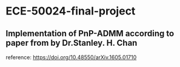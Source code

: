 # ECE-50024-final-project

## Implementation of PnP-ADMM according to paper from by Dr.Stanley. H. Chan
reference: https://doi.org/10.48550/arXiv.1605.01710 
